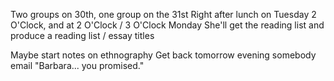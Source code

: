 Two groups on 30th, one group on the 31st
Right after lunch on Tuesday 2 O'Clock, and at 2 O'Clock / 3 O'Clock Monday
She'll get the reading list and produce a reading list / essay titles

Maybe start notes on ethnography
Get back tomorrow evening somebody email "Barbara... you promised."
